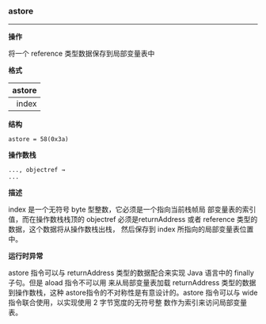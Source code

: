 ### astore

----

**操作**

将一个 reference 类型数据保存到局部变量表中

**格式**

| astore        |
| --------:   |
| index        |

**结构**
```
astore = 58(0x3a)
```

**操作数栈**
```
..., objectref →
...
```

**描述**

index 是一个无符号 byte 型整数，它必须是一个指向当前栈帧局 部变量表的索引值，而在操作数栈栈顶的 objectref 必须是returnAddress 或者 reference 类型的数据，这个数据将从操作数栈出栈， 然后保存到 index 所指向的局部变量表位置中。

**运行时异常**

astore 指令可以与 returnAddress 类型的数据配合来实现 Java 语言中的 finally 子句。但是 aload 指令不可以用 来从局部变量表加载 returnAddress 类型的数据到操作数栈，这种 astore指令的不对称性是有意设计的。astore 指令可以与 wide 指令联合使用，以实现使用 2 字节宽度的无符号整 数作为索引来访问局部变量表。

